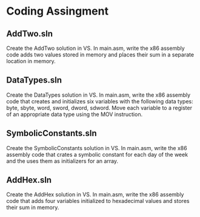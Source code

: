 # Coding Assingment

## AddTwo.sln
Create the AddTwo solution in VS. In main.asm, write the x86 assembly code adds two values stored in memory and places their sum in a separate location in memory.

## DataTypes.sln
Create the DataTypes solution in VS. In main.asm, write the x86 assembly code that creates and initializes six variables with the following data types: 
byte, sbyte, word, sword, dword, sdword. Move each variable to a register of an appropriate data type using the MOV instruction. 

## SymbolicConstants.sln
Create the SymbolicConstants solution in VS. In main.asm, write the x86 assembly code that crates a symbolic constant for each day of the week and the uses them as initializers for an array. 

## AddHex.sln
Create the AddHex solution in VS. In main.asm, write the x86 assembly code that adds four variables initialized to hexadecimal values and stores their sum in memory.
